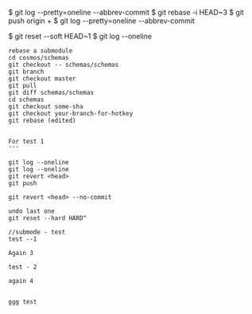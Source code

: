 $ git log --pretty=oneline --abbrev-commit
$ git rebase -i HEAD~3
$ git push origin +<name of branch>
$ git log --pretty=oneline --abbrev-commit

$ git reset --soft HEAD~1
$ git log --oneline

```
rebase a submodule
cd cosmos/schemas
git checkout -- schemas/schemas
git branch
git checkout master
git pull
git diff schemas/schemas
cd schemas
git checkout some-sha
git checkout your-branch-for-hotkey
git rebase (edited) 


```

```
For test 1
'''

git log --oneline
git log --oneline
git revert <head>
git push

git revert <head> --no-commit

undo last one
git reset --hard HARD^

//submode - test
test --1

Again 3

test - 2

again 4


ggg test

